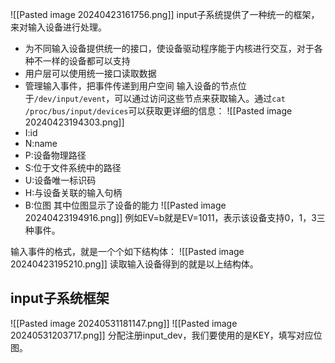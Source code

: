 ![[Pasted image 20240423161756.png]]
input子系统提供了一种统一的框架，来对输入设备进行处理。
* 为不同输入设备提供统一的接口，使设备驱动程序能于内核进行交互，对于各种不一样的设备都可以支持
* 用户层可以使用统一接口读取数据
* 管理输入事件，把事件传递到用户空间
输入设备的节点位于`/dev/input/event`，可以通过访问这些节点来获取输入。通过`cat /proc/bus/input/devices`可以获取更详细的信息：
![[Pasted image 20240423194303.png]]
* I:id
* N:name
* P:设备物理路径
* S:位于文件系统中的路径
* U:设备唯一标识码
* H:与设备关联的输入句柄
* B:位图
其中位图显示了设备的能力
![[Pasted image 20240423194916.png]]
例如EV=b就是EV=1011，表示该设备支持0，1，3三种事件。

输入事件的格式，就是一个个如下结构体：
![[Pasted image 20240423195210.png]]
读取输入设备得到的就是以上结构体。
## input子系统框架
![[Pasted image 20240531181147.png]]
![[Pasted image 20240531203717.png]]
分配注册input_dev，我们要使用的是KEY，填写对应位图。